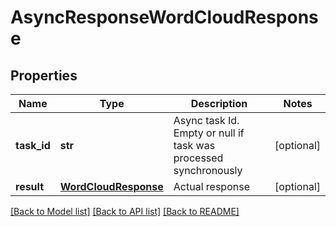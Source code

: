 # AsyncResponseWordCloudResponse

## Properties
Name | Type | Description | Notes
------------ | ------------- | ------------- | -------------
**task_id** | **str** | Async task Id. Empty or null if task was processed synchronously | [optional] 
**result** | [**WordCloudResponse**](WordCloudResponse.md) | Actual response | [optional] 

[[Back to Model list]](../README.md#documentation-for-models) [[Back to API list]](../README.md#documentation-for-api-endpoints) [[Back to README]](../README.md)


